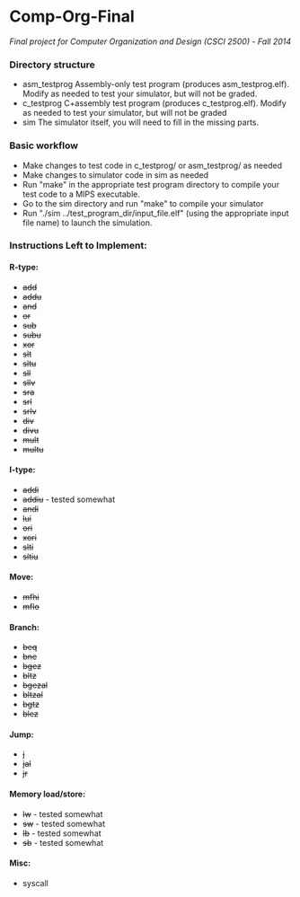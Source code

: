 Comp-Org-Final
==============

*Final project for Computer Organization and Design (CSCI 2500) - Fall 2014*

### Directory structure
 - asm_testprog		Assembly-only test program (produces asm_testprog.elf). Modify as needed to test your simulator, but will not be graded.
 - c_testprog		C+assembly test program (produces c_testprog.elf). Modify as needed to test your simulator, but will not be graded
 - sim			The simulator itself, you will need to fill in the missing parts.
	
### Basic workflow
 - Make changes to test code in c_testprog/ or asm_testprog/ as needed
 - Make changes to simulator code in sim as needed
 - Run "make" in the appropriate test program directory to compile your test code to a MIPS executable.
 - Go to the sim directory and run "make" to compile your simulator
 - Run "./sim ../test_program_dir/input_file.elf" (using the appropriate input file name) to launch the simulation.

### Instructions Left to Implement:

#### R-type:
- ~~add~~
- ~~addu~~
- ~~and~~
- ~~or~~
- ~~sub~~
- ~~subu~~
- ~~xor~~
- ~~slt~~
- ~~sltu~~
- ~~sll~~
- ~~sllv~~
- ~~sra~~
- ~~srl~~
- ~~srlv~~
- ~~div~~
- ~~divu~~
- ~~mult~~
- ~~multu~~

#### I-type:
- ~~addi~~
- ~~addiu~~ - tested somewhat
- ~~andi~~
- ~~lui~~
- ~~ori~~
- ~~xori~~
- ~~slti~~
- ~~sltiu~~

#### Move:
- ~~mfhi~~
- ~~mflo~~

#### Branch:
- ~~beq~~
- ~~bne~~
- ~~bgez~~
- ~~bltz~~
- ~~bgezal~~
- ~~bltzal~~
- ~~bgtz~~
- ~~blez~~

#### Jump:
- ~~j~~
- ~~jal~~
- ~~jr~~

#### Memory load/store:
- ~~lw~~ - tested somewhat
- ~~sw~~ - tested somewhat
- ~~lb~~ - tested somewhat
- ~~sb~~ - tested somewhat

#### Misc:
- syscall
